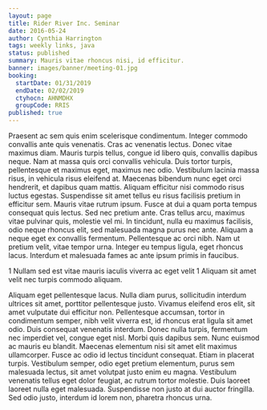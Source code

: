 ```yaml
---
layout: page
title: Rider River Inc. Seminar
date: 2016-05-24
author: Cynthia Harrington
tags: weekly links, java
status: published
summary: Mauris vitae rhoncus nisi, id efficitur.
banner: images/banner/meeting-01.jpg
booking:
  startDate: 01/31/2019
  endDate: 02/02/2019
  ctyhocn: AHNMDHX
  groupCode: RRIS
published: true
---
```

Praesent ac sem quis enim scelerisque condimentum. Integer commodo convallis ante quis venenatis. Cras ac venenatis lectus. Donec vitae maximus diam. Mauris turpis tellus, congue id libero quis, convallis dapibus neque. Nam at massa quis orci convallis vehicula. Duis tortor turpis, pellentesque et maximus eget, maximus nec odio. Vestibulum lacinia massa risus, in vehicula risus eleifend at. Maecenas bibendum nunc eget orci hendrerit, et dapibus quam mattis. Aliquam efficitur nisi commodo risus luctus egestas.
Suspendisse sit amet tellus eu risus facilisis pretium in efficitur sem. Mauris vitae rutrum ipsum. Fusce at dui a quam porta tempus consequat quis lectus. Sed nec pretium ante. Cras tellus arcu, maximus vitae pulvinar quis, molestie vel mi. In tincidunt, nulla eu maximus facilisis, odio neque rhoncus elit, sed malesuada magna purus nec ante. Aliquam a neque eget ex convallis fermentum. Pellentesque ac orci nibh. Nam ut pretium velit, vitae tempor urna. Integer eu tempus ligula, eget rhoncus lacus. Interdum et malesuada fames ac ante ipsum primis in faucibus.

1 Nullam sed est vitae mauris iaculis viverra ac eget velit
1 Aliquam sit amet velit nec turpis commodo aliquam.

Aliquam eget pellentesque lacus. Nulla diam purus, sollicitudin interdum ultrices sit amet, porttitor pellentesque justo. Vivamus eleifend eros elit, sit amet vulputate dui efficitur non. Pellentesque accumsan, tortor in condimentum semper, nibh velit viverra est, id rhoncus erat ligula sit amet odio. Duis consequat venenatis interdum. Donec nulla turpis, fermentum nec imperdiet vel, congue eget nisl. Morbi quis dapibus sem. Nunc euismod ac mauris eu blandit. Maecenas elementum nisi sit amet elit maximus ullamcorper. Fusce ac odio id lectus tincidunt consequat. Etiam in placerat turpis. Vestibulum semper, odio eget pretium elementum, purus sem malesuada lectus, sit amet volutpat justo enim eu magna. Vestibulum venenatis tellus eget dolor feugiat, ac rutrum tortor molestie. Duis laoreet laoreet nulla eget malesuada. Suspendisse non justo at dui auctor fringilla. Sed odio justo, interdum id lorem non, pharetra rhoncus urna.
